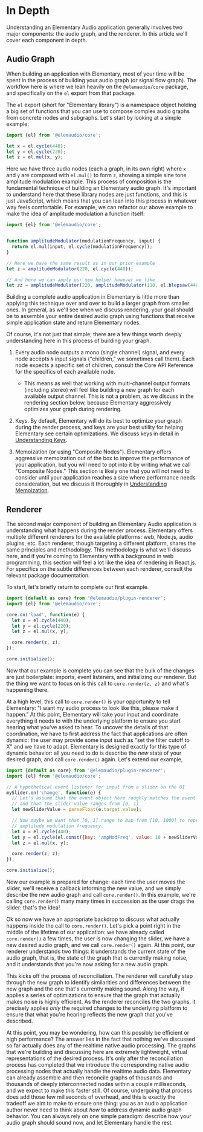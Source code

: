 # In Depth

Understanding an Elementary Audio application generally involves two major components: the audio
graph, and the renderer. In this article we'll cover each component in depth.

## Audio Graph

When building an application with Elementary, most of your time will be spent in the process
of building your audio graph (or signal flow graph). The workflow here is where we lean
heavily on the `@elemaudio/core` package, and specifically on the `el` export from that package.

The `el` export (short for "Elementary library") is a namespace object holding a big set of functions
that you can use to compose complex audio graphs from concrete nodes and subgraphs. Let's start by
looking at a simple example:

```js
import {el} from '@elemaudio/core';

let x = el.cycle(440);
let y = el.cycle(220);
let z = el.mul(x, y);
```

Here we have three audio nodes (each a graph, in its own right) where `x` and `y` are composed
with `el.mul()` to form `z`, showing a simple sine tone amplitude modulation example. This process
of composition is the fundamental technique of building an Elementary audio graph. It's important
to understand here that these library nodes are just functions, and this is just JavaScript, which
means that you can lean into this process in whatever way feels comfortable. For example, we can refactor
our above example to make the idea of amplitude modulation a function itself:

```js
import {el} from '@elemaudio/core';


function amplitudeModulator(modulationFrequency, input) {
  return el.mul(input, el.cycle(modulationFrequency));
}

// Here we have the same result as in our prior example
let z = amplitudeModulator(220, el.cycle(440));

// And here we can apply our new helper however we like
let zz = amplitudeModulator(220, amplitudeModulator(110, el.blepsaw(440)));
```

Building a complete audio application in Elementary is little more than applying this technique
over and over to build a larger graph from smaller ones. In general, as we'll see when we discuss
rendering, your goal should be to assemble your entire desired audio graph using functions that
receive simple application state and return Elementary nodes.

Of course, it's not just that simple; there are a few things worth deeply understanding here
in this process of building your graph.

1. Every audio node outputs a mono (single channel) signal, and every node accepts `N` input signals ("children," we sometimes call them). Each node
   expects a specific set of children, consult the Core API Reference for the specifics of each available node.

   * This means as well that working with multi-channel output formats (including stereo) will feel like building a new graph
     for each available output channel. This is not a problem, as we discuss in the rendering section below, because Elementary
     aggressively optimizes your graph during rendering.

2. Keys. By default, Elementary will do its best to optimize your graph during the render process, and keys are your best
   utility for helping Elementary see certain optimizations. We discuss keys in detail in [Understanding Keys](./guides/Understanding_Keys).

3. Memoization (or using "Composite Nodes"). Elementary offers aggressive memoization out of the box to improve the performance
   of your application, but you will need to opt into it by writing what we call "Composite Nodes." This section is likely one
   that you will not need to consider until your application reaches a size where performance needs consideration, but we discuss
   it thoroughly in [Understanding Memoization](./guides/Understanding_Memoization).

## Renderer

The second major component of building an Elementary Audio application is understanding what happens during the render process.
Elementary offers multiple different renderers for the available platforms: web, Node.js, audio plugins, etc.
Each renderer, though targeting a different platform, shares the same principles and methodology. This methodology is what we'll
discuss here, and if you're coming to Elementary with a background in web programming, this section will feel a lot like the
idea of rendering in React.js. For specifics on the subtle differences between each renderer, consult the relevant package documentation.

To start, let's briefly return to complete our first example.

```js
import {default as core} from '@elemaudio/plugin-renderer';
import {el} from '@elemaudio/core';

core.on('load', function(e) {
  let x = el.cycle(440);
  let y = el.cycle(220);
  let z = el.mul(x, y);

  core.render(z, z);
});

core.initialize();
```

Now that our example is complete you can see that the bulk of the changes are just boilerplate: imports, event listeners,
and initializing our renderer. But the thing we want to focus on is this call to `core.render(z, z)` and what's happening there.

At a high level, this call to `core.render()` is your opportunity to tell Elementary: "I want my audio process to look like this,
please make it happen." At this point, Elementary will take your input and coordinate everything it needs to with the underlying
platform to ensure you start hearing what you've asked to hear. To uncover the details of that coordination, we have to first
address the fact that applications are often dynamic: the user may provide some input such as "set the filter cutoff to X" and
we have to adapt. Elementary is designed exactly for this type of dynamic behavior: all you need to do is describe the _new_ state
of your desired graph, and call `core.render()` again. Let's extend our example,

```js
import {default as core} from '@elemaudio/plugin-renderer';
import {el} from '@elemaudio/core';

// A hypothetical event listener for input from a slider on the UI
mySlider.on('change', function(e) {
  // Let's assume that the event object here roughly matches the event object of an HTML Range input,
  // and that the slider value ranges from [0, 1]
  let newSliderValue = parseFloat(e.target.value);

  // Now maybe we want that [0, 1] range to map from [10, 1000] to represent our
  // amplitude modulation frequency.
  let x = el.cycle(440);
  let y = el.cycle(el.const({key: 'ampModFreq', value: 10 + newSliderValue * 9990}));
  let z = el.mul(x, y);

  core.render(z, z);
});

core.initialize();
```

Now our example is prepared for change: each time the user moves the slider, we'll receive a callback
informing the new value, and we simply describe the new audio graph and call `core.render()`. In this example,
we're calling `core.render()` many many times in succession as the user drags the slider: that's the idea!

Ok so now we have an appropriate backdrop to discuss what actually happens inside the call to `core.render()`.
Let's pick a point right in the middle of the lifetime of our application: we have already called `core.render()`
a few times, the user is now changing the slider, we have a new desired audio graph, and we call `core.render()` again.
At this point, our renderer understands two things: it understands the current state of the audio graph, that is, the
state of the graph that is currently making noise, and it understands that you're now asking for a new audio graph.

This kicks off the process of reconciliation. The renderer will carefully step through the new graph to identify
similarities and differences between the new graph and the one that's currently making sound. Along the way, it applies
a series of optimizations to ensure that the graph that actually makes noise is highly efficient. As the renderer
reconciles the two graphs, it precisely applies _only_ the required changes to the underlying platform to ensure
that what you're hearing reflects the new graph that you've described.

At this point, you may be wondering, how can this possibly be efficient or high performance? The answer lies in
the fact that nothing we've discussed so far actually does any of the realtime native audio processing. The graphs
that we're building and discussing here are extremely lightweight, virtual representations of the desired process.
It's only after the reconciliation process has completed that we introduce the corresponding native audio processing
nodes that actually handle the realtime audio data. Elementary can already assemble and then reconcile graphs of thousands and
thousands of deeply interconnected nodes within a couple milliseconds, and we expect to make this faster still. Of course, undergoing that process does add
those few millseconds of overhead, and this is exactly the tradeoff we aim to make to ensure one thing: you as an audio
application author never need to think about _how_ to address dynamic audio graph behavior. You can always rely on one simple
paradigm: describe how your audio graph should sound now, and let Elementary handle the rest.
